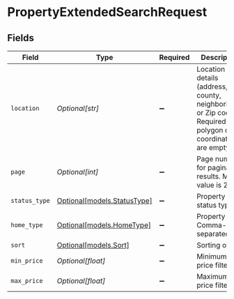 # PropertyExtendedSearchRequest


## Fields

| Field                                                                                                        | Type                                                                                                         | Required                                                                                                     | Description                                                                                                  |
| ------------------------------------------------------------------------------------------------------------ | ------------------------------------------------------------------------------------------------------------ | ------------------------------------------------------------------------------------------------------------ | ------------------------------------------------------------------------------------------------------------ |
| `location`                                                                                                   | *Optional[str]*                                                                                              | :heavy_minus_sign:                                                                                           | Location details (address, county, neighborhood, or Zip code). Required if polygon or coordinates are empty. |
| `page`                                                                                                       | *Optional[int]*                                                                                              | :heavy_minus_sign:                                                                                           | Page number for paginated results. Max value is 20.                                                          |
| `status_type`                                                                                                | [Optional[models.StatusType]](../models/statustype.md)                                                       | :heavy_minus_sign:                                                                                           | Property status type.                                                                                        |
| `home_type`                                                                                                  | [Optional[models.HomeType]](../models/hometype.md)                                                           | :heavy_minus_sign:                                                                                           | Property type. Comma-separated list.                                                                         |
| `sort`                                                                                                       | [Optional[models.Sort]](../models/sort.md)                                                                   | :heavy_minus_sign:                                                                                           | Sorting order.                                                                                               |
| `min_price`                                                                                                  | *Optional[float]*                                                                                            | :heavy_minus_sign:                                                                                           | Minimum price filter.                                                                                        |
| `max_price`                                                                                                  | *Optional[float]*                                                                                            | :heavy_minus_sign:                                                                                           | Maximum price filter.                                                                                        |